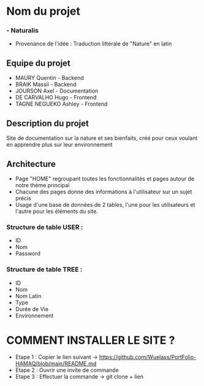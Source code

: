 # Nom du projet 

### - Naturalis
- Provenance de l'idée : Traduction littérale de "Nature" en latin

## Equipe du projet 

- MAURY Quentin - Backend
- BRAIK Massil - Backend
- JOURSON Axel - Documentation
- DE CARVALHO Hugo - Frontend
- TAGNE NEGUEKO Ashley - Frontend

## Description du projet

Site de documentation sur la nature et ses bienfaits, créé pour ceux voulant en apprendre plus sur leur environnement

## Architecture

- Page "HOME" regroupant toutes les fonctionnalités et pages autour de notre thème principal
- Chacune des pages donne des informations à l'utilisateur sur un sujet précis
- Usage d'une base de données de 2 tables, l'une pour les utilisateurs et l'autre pour les éléments du site.
### Structure de table USER : 
- ID
- Nom
- Password

### Structure de table TREE :
- ID
- Nom
- Nom Latin
- Type 
- Durée de Vie
- Environnement

# COMMENT INSTALLER LE SITE ? 

- Etape 1 : Copier le lien suivant -> https://github.com/Wuelass/PortFolio-HAMAQ/blob/main/README.md
- Etape 2 : Ouvrir une invite de commande
- Etape 3 : Effectuer la commande -> git clone + lien